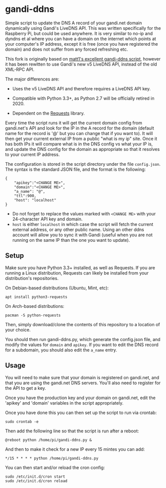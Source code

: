 # gandi-ddns

Simple script to update the DNS A record of your gandi.net domain dynamically using Gandi's LiveDNS API. This was written specifically for the Raspberry Pi, but could be used anywhere. It is very similar to no-ip and dyndns et al where you can have a domain on the internet which points at your computer's IP address, except it is free (once you have registered the domain) and does not suffer from any forced refreshing etc.

This fork is originally based on [matt1's excellent gandi-ddns script](https://github.com/matt1/gandi-ddns), however it has been rewitten to use Gandi's new v5 LiveDNS API, instead of the old XML-RPC API.

The major differences are:

* Uses the v5 LiveDNS API and therefore requires a LiveDNS API key.

* Compatible with Python 3.3+, as Python 2.7 will be officially retired in 2020.

* Dependent on the [Requests](http://docs.python-requests.org/) library.

Every time the script runs it will get the current domain config from gandi.net's API and look for the IP in the A record for the domain (default name for the record is '@' but you can change that if you want to). It will then get your current external IP from a public "what is my ip" site. Once it has both IPs it will compare what is in the DNS config vs what your IP is, and update the DNS config for the domain as appropriate so that it resolves to your current IP address.

The configuration is stored in the script directory under the file `config.json`. The syntax is the standard JSON file, and the format is the following:

    {
        "apikey":"<CHANGE ME>",
        "domain":"<CHANGE ME>",
        "a_name": "@",
        "ttl":900,
        "host": "localhost"
    }

* Do not forget to replace the values marked with `<CHANGE ME>` with your 24-character API key and domain.
* `host` is either `localhost` in which case the script will fetch the current external address, or any other public name. Using an other ddns account will allow you to sync it with Gandi (useful when you are not running on the same IP than the one you want to update).

## Setup

Make sure you have Python 3.3+ installed, as well as Requests. If you are running a Linux distribution, Requests can likely be installed from your distribution's repositories.

On Debian-based distributions (Ubuntu, Mint, etc):

    apt install python3-requests

On Arch-based distributions:

    pacman -S python-requests

Then, simply download/clone the contents of this repository to a location
of your choice.

You should then run gandi-ddns.py, which generate the config.json file, and modify the values for `domain` and `apikey`. If you want to edit the DNS record for a subdomain, you should also edit the `a_name` entry.

## Usage

You will need to make sure that your domain is registered on gandi.net, and that you are using the gandi.net DNS servers.  You'll also need to register for the API to get a key.  

Once you have the production key and your domain on gandi.net, edit the 'apikey' and 'domain' variables in the script appropriately.

Once you have done this you can then set up the script to run via crontab:

    sudo crontab -e

Then add the following line so that the script is run after a reboot:

    @reboot python /home/pi/gandi-ddns.py &

And then to make it check for a new IP every 15 mintes you can add:

    */15 * * * * python /home/pi/gandi-ddns.py

You can then start and/or reload the cron config:

    sudo /etc/init.d/cron start
    sudo /etc/init.d/cron reload
